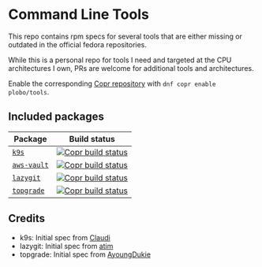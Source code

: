 # Command Line Tools

This repo contains rpm specs for several tools that are either missing or outdated in the official fedora repositories.

While this is a personal repo for tools I need and targeted at the CPU architectures I own, PRs are welcome for additional tools and architectures.

Enable the corresponding [Copr repository](https://copr.fedorainfracloud.org/coprs/plobo/tools/) with `dnf copr enable plobo/tools`.

## Included packages

| Package                                               | Build status                                                                                                                                                                                      |
| ----------------------------------------------------- | ------------------------------------------------------------------------------------------------------------------------------------------------------------------------------------------------- |
| [`k9s`](https://github.com/derailed/k9s)              | [![Copr build status](https://copr.fedorainfracloud.org/coprs/plobo/tools/package/k9s/status_image/last_build.png)](https://copr.fedorainfracloud.org/coprs/plobo/tools/package/k9s/)             |
| [`aws-vault`](https://github.com/99designs/aws-vault) | [![Copr build status](https://copr.fedorainfracloud.org/coprs/plobo/tools/package/aws-vault/status_image/last_build.png)](https://copr.fedorainfracloud.org/coprs/plobo/tools/package/aws-vault/) |
| [`lazygit`](https://github.com/jesseduffield/lazygit) | [![Copr build status](https://copr.fedorainfracloud.org/coprs/plobo/tools/package/lazygit/status_image/last_build.png)](https://copr.fedorainfracloud.org/coprs/plobo/tools/package/lazygit/)     |
| [`topgrade`](https://github.com/r-darwish/topgrade)   | [![Copr build status](https://copr.fedorainfracloud.org/coprs/plobo/tools/package/topgrade/status_image/last_build.png)](https://copr.fedorainfracloud.org/coprs/plobo/tools/package/topgrade/)   |

## Credits

* k9s: Initial spec from [Claudi](https://git.chaoslama.org/claudi/rpms/src/branch/main/k9s.spec)
* lazygit: Initial spec from [atim](https://copr.fedorainfracloud.org/coprs/atim/lazygit/)
* topgrade: Initial spec from [AyoungDukie](https://github.com/AyoungDukie/Personal)
